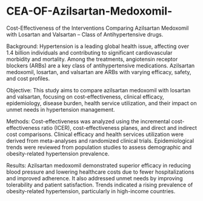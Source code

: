 # CEA-OF-Azilsartan-Medoxomil-
Cost-Effectiveness of the Interventions Comparing Azilsartan Medoxomil with Losartan and Valsartan – Class of Antihypertensive drugs.

Background: Hypertension is a leading global health issue, affecting over 1.4 billion individuals and contributing to significant cardiovascular morbidity and mortality. Among the treatments, angiotensin receptor blockers (ARBs) are a key class of antihypertensive medications. Azilsartan medoxomil, losartan, and valsartan are ARBs with varying efficacy, safety, and cost profiles.

Objective: This study aims to compare azilsartan medoxomil with losartan and valsartan, focusing on cost-effectiveness, clinical efficacy, epidemiology, disease burden, health service utilization, and their impact on unmet needs in hypertension management.

Methods: Cost-effectiveness was analyzed using the incremental cost-effectiveness ratio (ICER), cost-effectiveness planes, and direct and indirect cost comparisons. Clinical efficacy and health services utilization were derived from meta-analyses and randomized clinical trials. Epidemiological trends were reviewed from population studies to assess demographic and obesity-related hypertension prevalence.

Results: Azilsartan medoxomil demonstrated superior efficacy in reducing blood pressure and lowering healthcare costs due to fewer hospitalizations and improved adherence. It also addressed unmet needs by improving tolerability and patient satisfaction. Trends indicated a rising prevalence of obesity-related hypertension, particularly in high-income countries.
